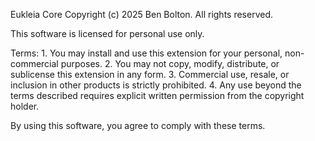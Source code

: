 Eukleia Core
Copyright (c) 2025 Ben Bolton. All rights reserved.

This software is licensed for personal use only.

Terms:
	1.	You may install and use this extension for your personal, non-commercial purposes.
	2.	You may not copy, modify, distribute, or sublicense this extension in any form.
	3.	Commercial use, resale, or inclusion in other products is strictly prohibited.
	4.	Any use beyond the terms described requires explicit written permission from the copyright holder.

By using this software, you agree to comply with these terms.